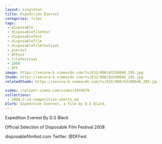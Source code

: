 ```yaml
---
layout: singleton
title: Expedition Everest
categories: films
tags:
 - disposable
 - disposablefilmfest
 - disposablefest
 - disposablefilm
 - disposablefilmfestival
 - everest
 - DFFest
 - filmfestival
 - 2008
 - DFF
image: https://secure-b.vimeocdn.com/ts/632/000/63200048_295.jpg
thumb: https://secure-b.vimeocdn.com/ts/632/000/63200048_295.jpg
relatedthumb: https://secure-b.vimeocdn.com/ts/632/000/63200048_295.jpg

video: //player.vimeo.com/video/1939879
collections:
 - 2008-3-24-competitive-shorts.md
blurb: Expedition Everest, a film by D.S Black.
---
```


Expedition Everest
By D.S Black

Official Selection of Disposable Film Festival 2008

disposablefilmfest.com
Twitter: @DFFest